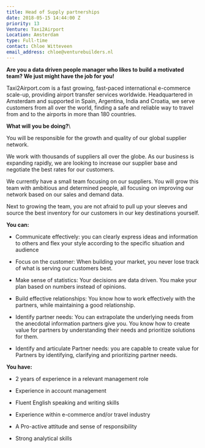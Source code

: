 ```yaml
---
title: Head of Supply partnerships
date: 2018-05-15 14:44:00 Z
priority: 13
Venture: Taxi2Airport
Location: Amsterdam
type: Full-time
contact: Chloe Witteveen
email_address: chloe@venturebuilders.nl
---
```


**Are you a data driven people manager who likes to build a motivated team? We just might have the job for you!**

Taxi2Airport.com is a fast growing, fast-paced international e-commerce scale-up, providing airport transfer services worldwide. Headquartered in Amsterdam and supported in Spain, Argentina, India and Croatia, we serve customers from all over the world, finding a safe and reliable way to travel from and to the airports in more than 180 countries.

**What will you be doing?**\

You will be responsible for the growth and quality of our global supplier network.

We work with thousands of suppliers all over the globe. As our business is expanding rapidly, we are looking to increase our supplier base and negotiate the best rates for our customers.

We currently have a small team focusing on our suppliers. You will grow this team with ambitious and determined people, all focusing on improving our network based on our sales and demand data.

Next to growing the team, you are not afraid to pull up your sleeves and source the best inventory for our customers in our key destinations yourself.

**You can:**

* Communicate effectively: you can clearly express ideas and information to others and flex your style according to the specific situation and audience

* Focus on the customer: When building your market, you never lose track of what is serving our customers best.

* Make sense of statistics: Your decisions are data driven. You make your plan based on numbers instead of opinions.

* Build effective relationships: You know how to work effectively with the partners, while maintaining a good relationship.

* Identify partner needs: You can extrapolate the underlying needs from the anecdotal information partners give you. You know how to create value for partners by understanding their needs and prioritize solutions for them.

* Identify and articulate Partner needs: you are capable to create value for Partners by identifying, clarifying and prioritizing partner needs.

**You have:**

* 2 years of experience in a relevant management role

* Experience in account management

* Fluent English speaking and writing skills

* Experience within e-commerce and/or travel industry

* A Pro-active attitude and sense of responsibility

* Strong analytical skills